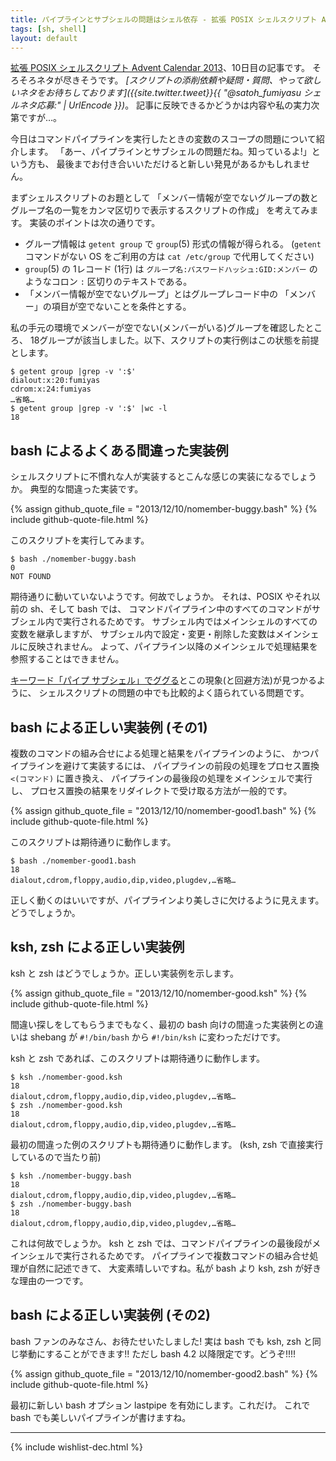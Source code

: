 ```yaml
---
title: パイプラインとサブシェルの問題はシェル依存 - 拡張 POSIX シェルスクリプト Advent Calendar 2013
tags: [sh, shell]
layout: default
---
```


[拡張 POSIX シェルスクリプト Advent Calendar 2013](http://www.adventar.org/calendars/212)、10日目の記事です。
そろそろネタが尽きそうです。
*[スクリプトの添削依頼や疑問・質問、やって欲しいネタをお待ちしております]({{site.twitter.tweet}}{{ "@satoh_fumiyasu シェルネタ応募:" | UrlEncode }})*。
記事に反映できるかどうかは内容や私の実力次第ですが…。

今日はコマンドパイプラインを実行したときの変数のスコープの問題について紹介します。
「あー、パイプラインとサブシェルの問題だね。知っているよ!」という方も、
最後までお付き合いいただけると新しい発見があるかもしれません。

まずシェルスクリプトのお題として
「メンバー情報が空でないグループの数とグループ名の一覧をカンマ区切りで表示するスクリプトの作成」
を考えてみます。
実装のポイントは次の通りです。

  * グループ情報は `getent group` で `group`(5) 形式の情報が得られる。
    (`getent` コマンドがない OS をご利用の方は `cat /etc/group` で代用してください)
  * `group`(5) の 1レコード (1行) は `グループ名:パスワードハッシュ:GID:メンバー`
    のようなコロン `:` 区切りのテキストである。
  * 「メンバー情報が空でないグループ」とはグループレコード中の
    「メンバー」の項目が空でないことを条件とする。

私の手元の環境でメンバーが空でない(メンバーがいる)グループを確認したところ、
18グループが該当しました。以下、スクリプトの実行例はこの状態を前提とします。

``` console
$ getent group |grep -v ':$'
dialout:x:20:fumiyas
cdrom:x:24:fumiyas
…省略…
$ getent group |grep -v ':$' |wc -l
18
```

bash によるよくある間違った実装例
----------------------------------------------------------------------

シェルスクリプトに不慣れな人が実装するとこんな感じの実装になるでしょうか。
典型的な間違った実装です。

{% assign github_quote_file = "2013/12/10/nomember-buggy.bash" %}
{% include github-quote-file.html %}

このスクリプトを実行してみます。

``` console
$ bash ./nomember-buggy.bash
0
NOT FOUND
```

期待通りに動いていないようです。何故でしょうか。
それは、POSIX やそれ以前の sh、そして bash では、
コマンドパイプライン中のすべてのコマンドがサブシェル内で実行されるためです。
サブシェル内ではメインシェルのすべての変数を継承しますが、
サブシェル内で設定・変更・削除した変数はメインシェルに反映されません。
よって、パイプライン以降のメインシェルで処理結果を参照することはできません。

[キーワード「パイプ サブシェル」でググる](https://www.google.com/search?q=%E3%83%91%E3%82%A4%E3%83%97+%E3%82%B5%E3%83%96%E3%82%B7%E3%82%A7%E3%83%AB)とこの現象(と回避方法)が見つかるように、
シェルスクリプトの問題の中でも比較的よく語られている問題です。

bash による正しい実装例 (その1)
----------------------------------------------------------------------

複数のコマンドの組み合せによる処理と結果をパイプラインのように、
かつパイプラインを避けて実装するには、
パイプラインの前段の処理をプロセス置換 `<(コマンド)` に置き換え、
パイプラインの最後段の処理をメインシェルで実行し、
プロセス置換の結果をリダイレクトで受け取る方法が一般的です。

{% assign github_quote_file = "2013/12/10/nomember-good1.bash" %}
{% include github-quote-file.html %}

このスクリプトは期待通りに動作します。

``` console
$ bash ./nomember-good1.bash
18
dialout,cdrom,floppy,audio,dip,video,plugdev,…省略…
```

正しく動くのはいいですが、パイプラインより美しさに欠けるように見えます。
どうでしょうか。

ksh, zsh による正しい実装例
----------------------------------------------------------------------

ksh と zsh はどうでしょうか。正しい実装例を示します。

{% assign github_quote_file = "2013/12/10/nomember-good.ksh" %}
{% include github-quote-file.html %}

間違い探しをしてもらうまでもなく、最初の bash 向けの間違った実装例との違いは
shebang が `#!/bin/bash` から `#!/bin/ksh` に変わっただけです。

ksh と zsh であれば、このスクリプトは期待通りに動作します。

``` console
$ ksh ./nomember-good.ksh
18
dialout,cdrom,floppy,audio,dip,video,plugdev,…省略…
$ zsh ./nomember-good.ksh
18
dialout,cdrom,floppy,audio,dip,video,plugdev,…省略…
```

最初の間違った例のスクリプトも期待通りに動作します。
(ksh, zsh で直接実行しているので当たり前)

``` console
$ ksh ./nomember-buggy.bash
18
dialout,cdrom,floppy,audio,dip,video,plugdev,…省略…
$ zsh ./nomember-buggy.bash
18
dialout,cdrom,floppy,audio,dip,video,plugdev,…省略…
```

これは何故でしょうか。
ksh と zsh では、コマンドパイプラインの最後段がメインシェルで実行されるためです。
パイプラインで複数コマンドの組み合せ処理が自然に記述できて、
大変素晴しいですね。私が bash より ksh, zsh が好きな理由の一つです。

bash による正しい実装例 (その2)
----------------------------------------------------------------------

bash ファンのみなさん、お待たせいたしました!
実は bash でも ksh, zsh と同じ挙動にすることができます!!
ただし bash 4.2 以降限定です。どうぞ!!!!

{% assign github_quote_file = "2013/12/10/nomember-good2.bash" %}
{% include github-quote-file.html %}

最初に新しい bash オプション lastpipe を有効にします。これだけ。
これで bash でも美しいパイプラインが書けますね。

* * *

{% include wishlist-dec.html %}

